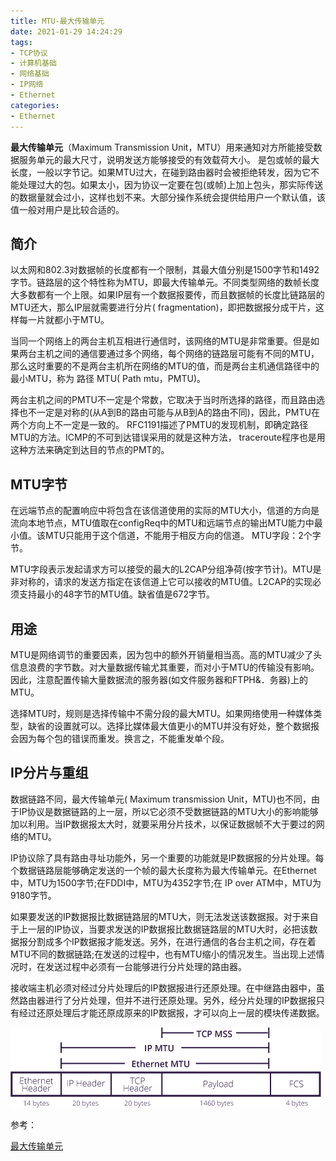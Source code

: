 ```yaml
---
title: MTU-最大传输单元
date: 2021-01-29 14:24:29
tags:
- TCP协议
- 计算机基础
- 网络基础
- IP网络
- Ethernet
categories:
- Ethernet
---
```


**最大传输单元**（Maximum Transmission Unit，MTU）用来通知对方所能接受数据服务单元的最大尺寸，说明发送方能够接受的有效载荷大小。
是包或帧的最大长度，一般以字节记。如果MTU过大，在碰到路由器时会被拒绝转发，因为它不能处理过大的包。如果太小，因为协议一定要在包(或帧)上加上包头，那实际传送的数据量就会过小，这样也划不来。大部分操作系统会提供给用户一个默认值，该值一般对用户是比较合适的。

## 简介

以太网和802.3对数据帧的长度都有一个限制，其最大值分别是1500字节和1492字节。链路层的这个特性称为MTU，即最大传输单元。不同类型网络的数帧长度大多数都有一个上限。如果IP层有一个数据报要传，而且数据帧的长度比链路层的MTU还大，那么IP层就需要进行分片( fragmentation)，即把数据报分成干片，这样每一片就都小于MTU。 

当同一个网络上的两台主机互相进行通信时，该网络的MTU是非常重要。但是如果两台主机之间的通信要通过多个网络，每个网络的链路层可能有不同的MTU，那么这时重要的不是两台主机所在网络的MTU的值，而是两台主机通信路径中的最小MTU，称为 路径 MTU( Path mtu，PMTU)。

两台主机之间的PMTU不一定是个常数，它取决于当时所选择的路径，而且路由选择也不一定是对称的(从A到B的路由可能与从B到A的路由不同)，因此，PMTU在两个方向上不一定是一致的。
RFC1191描述了PMTU的发现机制，即确定路径MTU的方法。ICMP的不可到达错误采用的就是这种方法， traceroute程序也是用这种方法来确定到达目的节点的PMT的。

## MTU字节

在远端节点的配置响应中将包含在该信道使用的实际的MTU大小，信道的方向是流向本地节点，MTU值取在configReq中的MTU和远端节点的输出MTU能力中最小值。该MTU只能用于这个信道，不能用于相反方向的信道。
MTU字段：2个字节。

MTU字段表示发起请求方可以接受的最大的L2CAP分组净荷(按字节计)。MTU是非对称的，请求的发送方指定在该信道上它可以接收的MTU值。L2CAP的实现必须支持最小的48字节的MTU值。缺省值是672字节。

## 用途

MTU是网络调节的重要因素，因为包中的额外开销量相当高。高的MTU减少了头信息浪费的字节数。对大量数据传输尤其重要，而对小于MTU的传输没有影响。因此，注意配置传输大量数据流的服务器(如文件服务器和FTPH&．务器)上的MTU。

选择MTU时，规则是选择传输中不需分段的最大MTU。如果网络使用一种媒体类型，缺省的设置就可以。选择比媒体最大值更小的MTU并没有好处，整个数据报会因为每个包的错误而重发。换言之，不能重发单个段。

## IP分片与重组

数据链路不同，最大传输单元( Maximum transmission Unit，MTU)也不同，由于IP协议是数据链路的上一层，所以它必须不受数据链路的MTU大小的影响能够加以利用。当IP数据报太大时，就要采用分片技术，以保证数据帧不大于要过的网络的MTU。

IP协议除了具有路由寻址功能外，另一个重要的功能就是IP数据报的分片处理。每个数据链路层能够确定发送的一个帧的最大长度称为最大传输单元。在Ethernet中，MTU为1500字节;在FDDI中，MTU为4352字节;在 IP over ATM中，MTU为9180字节。

如果要发送的IP数据报比数据链路层的MTU大，则无法发送该数据报。对于来自于上一层的IP协议，当要求发送的IP数据报比数据链路层的MTU大时，必把该数据报分割成多个IP数据报才能发送。另外，在进行通信的各台主机之间，存在着MTU不同的数据链路;在发送的过程中，也有MTU缩小的情况发生。当出现上述情况时，在发送过程中必须有一台能够进行分片处理的路由器。

接收端主机必须对经过分片处理后的IP数据报进行还原处理。在中继路由器中，虽然路由器进行了分片处理，但并不进行还原处理。另外，经分片处理的IP数据报只有经过还原处理后才能还原成原来的IP数据报，才可以向上一层的模块传递数据。

![d009b3de9c82d158ccbfd28051420ed8bc3eb135e4e3.png](/img/d009b3de9c82d158ccbfd28051420ed8bc3eb135e4e3.png)

参考：

[最大传输单元](https://baike.baidu.com/item/%E6%9C%80%E5%A4%A7%E4%BC%A0%E8%BE%93%E5%8D%95%E5%85%83/9730690?fromtitle=mtu&fromid=508920)
